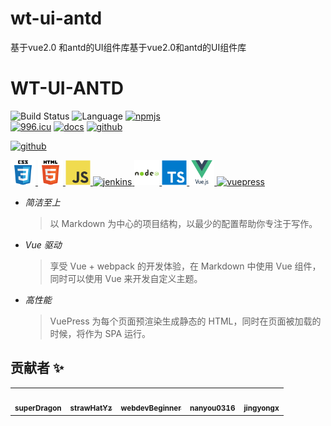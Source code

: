 # wt-ui-antd

基于vue2.0
和antd的UI组件库基于vue2.0和antd的UI组件库

<h1 align="center">
<h1>WT-UI-ANTD</h1>
  <a><img src="https://img.shields.io/circleci/project/github/vuejs/vue/dev.svg" alt="Build Status"></a>
  <a><img src="https://img.shields.io/badge/language-vue-42b983.svg" alt="Language"></a>
  <a href="https://www.npmjs.com/package/@wt/wt-ui-antd"><img src="https://img.shields.io/badge/npmjs-WTUIAntd-red.svg" alt="npmjs"></a>
  <br>
    <a href="https://996.icu"><img src="https://img.shields.io/badge/link-996.icu-red.svg" alt="996.icu"></a>
  <a href="https://github.com/xkloveme/wt-ui-antd"><img src="https://img.shields.io/badge/WTUIAntd-doc-blue.svg" alt="docs"></a>
   <a href="https://github.com/xkloveme/wt-ui-antd"><img src="https://img.shields.io/badge/github-lib-darkslategrey.svg" alt="github"></a>

<a href="https://www.jixiaokang.com/wt-ui-antd/"><img src="https://forthebadge.com/images/badges/built-with-love.svg" alt="github"></a>
<p align="left"> <a href="https://www.w3schools.com/css/" target="_blank"> <img src="https://raw.githubusercontent.com/devicons/devicon/master/icons/css3/css3-original-wordmark.svg" alt="css3" width="40" height="40"/> </a> <a href="https://www.w3.org/html/" target="_blank"> <img src="https://raw.githubusercontent.com/devicons/devicon/master/icons/html5/html5-original-wordmark.svg" alt="html5" width="40" height="40"/> </a> <a href="https://developer.mozilla.org/en-US/docs/Web/JavaScript" target="_blank"> <img src="https://raw.githubusercontent.com/devicons/devicon/master/icons/javascript/javascript-original.svg" alt="javascript" width="40" height="40"/> </a> <a href="https://www.jenkins.io" target="_blank"> <img src="https://www.vectorlogo.zone/logos/jenkins/jenkins-icon.svg" alt="jenkins" width="40" height="40"/> </a> <a href="https://nodejs.org" target="_blank"> <img src="https://raw.githubusercontent.com/devicons/devicon/master/icons/nodejs/nodejs-original-wordmark.svg" alt="nodejs" width="40" height="40"/> </a> <a href="https://www.typescriptlang.org/" target="_blank"> <img src="https://raw.githubusercontent.com/devicons/devicon/master/icons/typescript/typescript-original.svg" alt="typescript" width="40" height="40"/> </a> <a href="https://vuejs.org/" target="_blank"> <img src="https://raw.githubusercontent.com/devicons/devicon/master/icons/vuejs/vuejs-original-wordmark.svg" alt="vuejs" width="40" height="40"/> </a> <a href="https://vuepress.vuejs.org/" target="_blank"> <img src="https://raw.githubusercontent.com/AliasIO/wappalyzer/master/src/drivers/webextension/images/icons/VuePress.svg" alt="vuepress" width="40" height="40"/> </a> </p>

</h1>

-   _简洁至上_
    > 以 Markdown 为中心的项目结构，以最少的配置帮助你专注于写作。
-   _Vue 驱动_
    > 享受 Vue + webpack 的开发体验，在 Markdown 中使用 Vue 组件，同时可以使用 Vue 来开发自定义主题。
-   _高性能_
    > VuePress 为每个页面预渲染生成静态的 HTML，同时在页面被加载的时候，将作为 SPA 运行。

## 贡献者 ✨



<!-- ALL-CONTRIBUTORS-LIST:START - Do not remove or modify this section -->
<!-- prettier-ignore-start -->
<!-- markdownlint-disable -->
<table>
  <tr>
    <td align="center"><a href="https://www.jixiaokang.com/"><img src="https://avatars.githubusercontent.com/u/29595042?v=4" width="100px;" style="borderRadius:100%" alt=""/><br /><sub><b>superDragon</b></sub></a></td>
    <td align="center"><a href="https://github.com/strawHatYz"><img src="https://avatars.githubusercontent.com/u/43464132?v=4" width="100px;" style="borderRadius:100%" alt=""/><br /><sub><b>strawHatYz</b></sub></a></td>
    <td align="center"><a href="https://github.com/webdevBeginner"><img src="https://avatars.githubusercontent.com/u/37663902?v=4" width="100px;" style="borderRadius:100%" alt=""/><br /><sub><b>webdevBeginner</b></sub></a></td>
    <td align="center"><a href="https://github.com/nanyou0316"><img src="https://avatars.githubusercontent.com/u/55910517?v=4" width="100px;" style="borderRadius:100%" alt=""/><br /><sub><b>nanyou0316</b></sub></a></td>
    <td align="center"><a href="https://github.com/jingyongx"><img src="https://avatars.githubusercontent.com/u/74340084?v=4" width="100px;" style="borderRadius:100%" alt=""/><br /><sub><b>jingyongx</b></sub></a></td>
  </tr>
</table>

<!-- markdownlint-restore -->
<!-- prettier-ignore-end -->

<!-- ALL-CONTRIBUTORS-LIST:END -->
